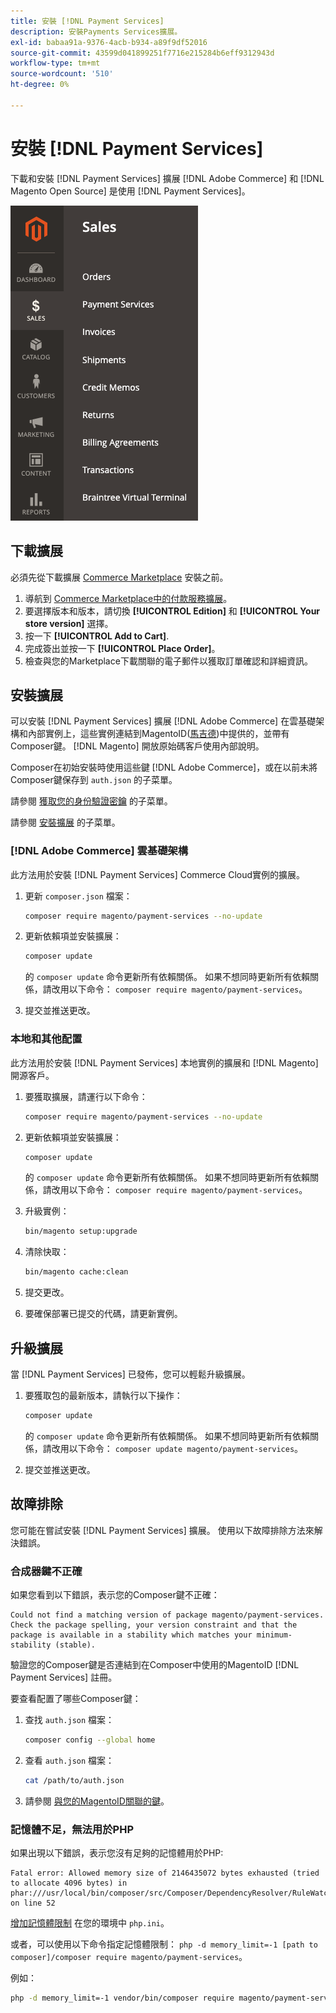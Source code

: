```yaml
---
title: 安裝 [!DNL Payment Services]
description: 安裝Payments Services擴展。
exl-id: babaa91a-9376-4acb-b934-a89f9df52016
source-git-commit: 43599d041899251f7716e215284b6eff9312943d
workflow-type: tm+mt
source-wordcount: '510'
ht-degree: 0%

---
```


# 安裝 [!DNL Payment Services]

下載和安裝 [!DNL Payment Services] 擴展 [!DNL Adobe Commerce] 和 [!DNL Magento Open Source] 是使用 [!DNL Payment Services]。

![[!DNL Payment Services] 擴展管理員視圖](assets/admin-view.png)

## 下載擴展

必須先從下載擴展 [Commerce Marketplace](https://experienceleague.adobe.com/docs/commerce-admin/start/resources/commerce-marketplace.html) 安裝之前。

1. 導航到 [Commerce Marketplace中的付款服務擴展](https://marketplace.magento.com/magento-payment-services.html)。
1. 要選擇版本和版本，請切換 **[!UICONTROL Edition]** 和 **[!UICONTROL Your store version]** 選擇。
1. 按一下 **[!UICONTROL Add to Cart]**.
1. 完成簽出並按一下 **[!UICONTROL Place Order]**。
1. 檢查與您的Marketplace下載關聯的電子郵件以獲取訂單確認和詳細資訊。

## 安裝擴展

可以安裝 [!DNL Payment Services] 擴展 [!DNL Adobe Commerce] 在雲基礎架構和內部實例上，這些實例連結到MagentoID([馬吉德](https://devdocs.magento.com/marketplace/sellers/profile-personal.html#field-descriptions))中提供的，並帶有Composer鍵。 [!DNL Magento] 開放原始碼客戶使用內部說明。

Composer在初始安裝時使用這些鍵 [!DNL Adobe Commerce]，或在以前未將Composer鍵保存到 `auth.json` 的子菜單。

請參閱 [獲取您的身份驗證密鑰](https://devdocs.magento.com/guides/v2.4/install-gde/prereq/connect-auth.html) 的子菜單。

請參閱 [安裝擴展](https://devdocs.magento.com/guides/v2.4/install-gde/install/cli/extensions.html) 的子菜單。

### [!DNL Adobe Commerce] 雲基礎架構

此方法用於安裝 [!DNL Payment Services] Commerce Cloud實例的擴展。

1. 更新 `composer.json` 檔案：

   ```bash
   composer require magento/payment-services --no-update
   ```

1. 更新依賴項並安裝擴展：

   ```bash
   composer update
   ```

   的 `composer update` 命令更新所有依賴關係。 如果不想同時更新所有依賴關係，請改用以下命令： `composer require magento/payment-services`。

1. 提交並推送更改。

### 本地和其他配置

此方法用於安裝 [!DNL Payment Services] 本地實例的擴展和 [!DNL Magento] 開源客戶。

1. 要獲取擴展，請運行以下命令：

   ```bash
   composer require magento/payment-services --no-update
   ```

1. 更新依賴項並安裝擴展：

   ```bash
   composer update
   ```

   的 `composer update` 命令更新所有依賴關係。 如果不想同時更新所有依賴關係，請改用以下命令： `composer require magento/payment-services`。

1. 升級實例：

   ```bash
   bin/magento setup:upgrade
   ```

1. 清除快取：

   ```bash
   bin/magento cache:clean
   ```

1. 提交更改。
1. 要確保部署已提交的代碼，請更新實例。

## 升級擴展

當 [!DNL Payment Services] 已發佈，您可以輕鬆升級擴展。

1. 要獲取包的最新版本，請執行以下操作：

   ```bash
   composer update
   ```

   的 `composer update` 命令更新所有依賴關係。 如果不想同時更新所有依賴關係，請改用以下命令： `composer update magento/payment-services`。

1. 提交並推送更改。

## 故障排除

您可能在嘗試安裝 [!DNL Payment Services] 擴展。 使用以下故障排除方法來解決錯誤。

### 合成器鍵不正確

如果您看到以下錯誤，表示您的Composer鍵不正確：

```terminal
Could not find a matching version of package magento/payment-services. Check the package spelling, your version constraint and that the package is available in a stability which matches your minimum-stability (stable).
```

驗證您的Composer鍵是否連結到在Composer中使用的MagentoID [!DNL Payment Services] 註冊。

要查看配置了哪些Composer鍵：

1. 查找 `auth.json` 檔案：

   ```bash
   composer config --global home
   ```

1. 查看 `auth.json` 檔案：

   ```bash
   cat /path/to/auth.json
   ```

1. 請參閱 [與您的MagentoID關聯的鍵](https://devdocs.magento.com/guides/v2.4/install-gde/prereq/connect-auth.html)。

### 記憶體不足，無法用於PHP

如果出現以下錯誤，表示您沒有足夠的記憶體用於PHP:

```terminal
Fatal error: Allowed memory size of 2146435072 bytes exhausted (tried to allocate 4096 bytes) in phar:///usr/local/bin/composer/src/Composer/DependencyResolver/RuleWatchGraph.php on line 52
```

[增加記憶體限制](https://devdocs.magento.com/cloud/project/magento-app-php-ini.html#increase-php-memory-limit) 在您的環境中 `php.ini`。

或者，可以使用以下命令指定記憶體限制： `php -d memory_limit=-1 [path to composer]/composer require magento/payment-services`。

例如：

```bash
php -d memory_limit=-1 vendor/bin/composer require magento/payment-services
```

